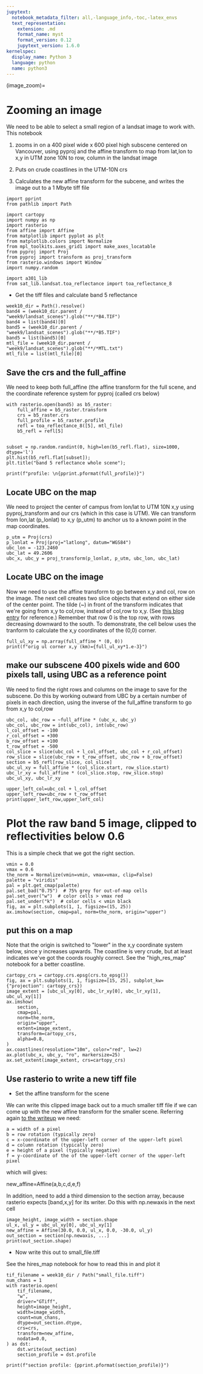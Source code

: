 ```yaml
---
jupytext:
  notebook_metadata_filter: all,-language_info,-toc,-latex_envs
  text_representation:
    extension: .md
    format_name: myst
    format_version: 0.12
    jupytext_version: 1.6.0
kernelspec:
  display_name: Python 3
  language: python
  name: python3
---
```


(image_zoom)=
# Zooming an image

We need to be able to select a small region of a landsat image to work with.  This notebook

1. zooms in on a 400 pixel wide x 600 pixel high subscene centered on  Vancouver,  using pyproj and the affine transform to map from lat,lon to x,y in UTM zone 10N to row, column in the landsat image

2. Puts on crude coastlines in the UTM-10N crs

3. Calculates the new affine transform for the subcene, and writes the image out to a 1 Mbyte tiff file

```{code-cell} ipython3
import pprint
from pathlib import Path

import cartopy
import numpy as np
import rasterio
from affine import Affine
from matplotlib import pyplot as plt
from matplotlib.colors import Normalize
from mpl_toolkits.axes_grid1 import make_axes_locatable
from pyproj import Proj
from pyproj import transform as proj_transform
from rasterio.windows import Window
import numpy.random

import a301_lib
from sat_lib.landsat.toa_reflectance import toa_reflectance_8
```

* Get the tiff files and calculate band 5 reflectance

```{code-cell} ipython3
week10_dir = Path().resolve()
band4 = (week10_dir.parent / "week9/landsat_scenes").glob("**/*B4.TIF")
band4 = list(band4)[0]
band5 = (week10_dir.parent / "week9/landsat_scenes").glob("**/*B5.TIF")
band5 = list(band5)[0]
mtl_file = (week10_dir.parent / "week9/landsat_scenes").glob("**/*MTL.txt")
mtl_file = list(mtl_file)[0]
```

## Save the crs and the full_affine

We need to keep both full_affine (the affine transform for the full scene, and the coordinate reference system for pyproj (called crs below)

```{code-cell} ipython3
with rasterio.open(band5) as b5_raster:
    full_affine = b5_raster.transform
    crs = b5_raster.crs
    full_profile = b5_raster.profile
    refl = toa_reflectance_8([5], mtl_file)
    b5_refl = refl[5]
    
```

```{code-cell} ipython3
subset = np.random.randint(0, high=len(b5_refl.flat), size=1000, dtype='l')    
plt.hist(b5_refl.flat[subset]);
plt.title("band 5 reflectance whole scene");
```

```{code-cell} ipython3
print(f"profile: \n{pprint.pformat(full_profile)}")
```

## Locate UBC on the map

We need to project the center of campus from lon/lat to UTM 10N x,y using pyproj_transform and our crs (which in this case is UTM).  We can transform from lon,lat (p_lonlat) to x,y (p_utm) to anchor us to a known point in the map coordinates.

```{code-cell} ipython3
p_utm = Proj(crs)
p_lonlat = Proj(proj="latlong", datum="WGS84")
ubc_lon = -123.2460
ubc_lat = 49.2606
ubc_x, ubc_y = proj_transform(p_lonlat, p_utm, ubc_lon, ubc_lat)
```

## Locate UBC on the image

Now we need to use the affine transform to go between x,y and
col, row on the image.  The next cell creates two slice objects that extend  on either side of the center point.  The tilde (~) in front of the transform indicates that we're going from x,y to col,row, instead of col,row to x,y.  (See [this blog entry](http://www.perrygeo.com/python-affine-transforms.html) for reference.)  Remember that row 0 is the top row, with rows decreasing downward to the south.  To demonstrate, the cell below uses the tranform to calculate the x,y coordinates of the (0,0) corner.

```{code-cell} ipython3
full_ul_xy = np.array(full_affine * (0, 0))
print(f"orig ul corner x,y (km)={full_ul_xy*1.e-3}")
```

## make our subscene 400 pixels wide and 600 pixels tall, using UBC as a reference point

We need to find the right rows and columns on the image to save for the subscene.  Do this by working outward from UBC by a certain number of pixels in each direction, using the inverse of the full_affine transform to go from x,y to col,row

```{code-cell} ipython3
ubc_col, ubc_row = ~full_affine * (ubc_x, ubc_y)
ubc_col, ubc_row = int(ubc_col), int(ubc_row)
l_col_offset = -100
r_col_offset = +300
b_row_offset = +100
t_row_offset = -500
col_slice = slice(ubc_col + l_col_offset, ubc_col + r_col_offset)
row_slice = slice(ubc_row + t_row_offset, ubc_row + b_row_offset)
section = b5_refl[row_slice, col_slice]
ubc_ul_xy = full_affine * (col_slice.start, row_slice.start)
ubc_lr_xy = full_affine * (col_slice.stop, row_slice.stop)
ubc_ul_xy, ubc_lr_xy
```

```{code-cell} ipython3
upper_left_col=ubc_col + l_col_offset
upper_left_row=ubc_row + t_row_offset
print(upper_left_row,upper_left_col)
```

# Plot the raw band 5 image, clipped to reflectivities below 0.6

This is a simple check that we got the right section.

```{code-cell} ipython3
vmin = 0.0
vmax = 0.6
the_norm = Normalize(vmin=vmin, vmax=vmax, clip=False)
palette = "viridis"
pal = plt.get_cmap(palette)
pal.set_bad("0.75")  # 75% grey for out-of-map cells
pal.set_over("w")  # color cells > vmax red
pal.set_under("k")  # color cells < vmin black
fig, ax = plt.subplots(1, 1, figsize=(15, 25))
ax.imshow(section, cmap=pal, norm=the_norm, origin="upper")
```

## put this on a map

Note that the origin is switched to "lower" in the x,y coordinate system below,
since y increases upwards.  The coastline is very crude, but at least indicates we've got the coords roughly correct.  See the "high_res_map" notebook for a better coastline.

```{code-cell} ipython3
cartopy_crs = cartopy.crs.epsg(crs.to_epsg())
fig, ax = plt.subplots(1, 1, figsize=[15, 25], subplot_kw={"projection": cartopy_crs})
image_extent = [ubc_ul_xy[0], ubc_lr_xy[0], ubc_lr_xy[1], ubc_ul_xy[1]]
ax.imshow(
    section,
    cmap=pal,
    norm=the_norm,
    origin="upper",
    extent=image_extent,
    transform=cartopy_crs,
    alpha=0.8,
)
ax.coastlines(resolution="10m", color="red", lw=2)
ax.plot(ubc_x, ubc_y, "ro", markersize=25)
ax.set_extent(image_extent, crs=cartopy_crs)
```

##  Use  rasterio  to write a new tiff file

* Set the affine transform for the scene

We can write this clipped image back out to a much smaller tiff file if we can come up with the new affine transform for the smaller scene.  Referring again [to the writeup](http://www.perrygeo.com/python-affine-transforms.html) we need:

    a = width of a pixel
    b = row rotation (typically zero)
    c = x-coordinate of the upper-left corner of the upper-left pixel
    d = column rotation (typically zero)
    e = height of a pixel (typically negative)
    f = y-coordinate of the of the upper-left corner of the upper-left pixel

which will gives:

new_affine=Affine(a,b,c,d,e,f)

In addition, need to add a third dimension to the section array, because
rasterio expects [band,x,y] for its writer.  Do this with np.newaxis in the next cell

```{code-cell} ipython3
image_height, image_width = section.shape
ul_x, ul_y = ubc_ul_xy[0], ubc_ul_xy[1]
new_affine = Affine(30.0, 0.0, ul_x, 0.0, -30.0, ul_y)
out_section = section[np.newaxis, ...]
print(out_section.shape)
```

*  Now write this out to small_file.tiff

See the hires_map notebook for how to read this in and plot it

```{code-cell} ipython3
tif_filename = week10_dir / Path("small_file.tiff")
num_chans = 1
with rasterio.open(
    tif_filename,
    "w",
    driver="GTiff",
    height=image_height,
    width=image_width,
    count=num_chans,
    dtype=out_section.dtype,
    crs=crs,
    transform=new_affine,
    nodata=0.0,
) as dst:
    dst.write(out_section)
    section_profile = dst.profile

print(f"section profile: {pprint.pformat(section_profile)}")
```
